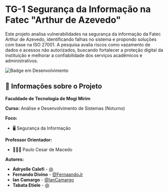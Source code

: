 # TG-1 Segurança da Informação na Fatec "Arthur de Azevedo"

Este projeto analisa vulnerabilidades na segurança da informação da Fatec Arthur de Azevedo, identificando falhas no sistema e propondo soluções com base na ISO 27001. A pesquisa avalia riscos como vazamento de dados e acessos não autorizados, buscando fortalecer a proteção digital da instituição e melhorar a confiabilidade dos serviços acadêmicos e administrativos.

![Badge em Desenvolvimento](http://img.shields.io/static/v1?label=STATUS&message=EM%20DESENVOLVIMENTO&color=GREEN&style=for-the-badge)

## 💼 Informações sobre o Projeto

**Faculdade de Tecnologia de Mogi Mirim**

**Curso:** Análise e Desenvolvimento de Sistemas (Noturno)

**Foco:**

* 🖥️ Segurança da Informação
  
**Professor Orientador:**

* 👨🏻‍🏫 Paulo Cesar de Macedo

**Autores:**

- **Adryelle Calefi** - [@](https://github.com/)
- **Fernando Divino** - [@FernaandoJr](https://github.com/FernaandoJr)
- **Ian Camargo** - [@IanCamargo](https://github.com/IanCamargo)
- **Tabata Etiele** - [@](https://github.com/)
